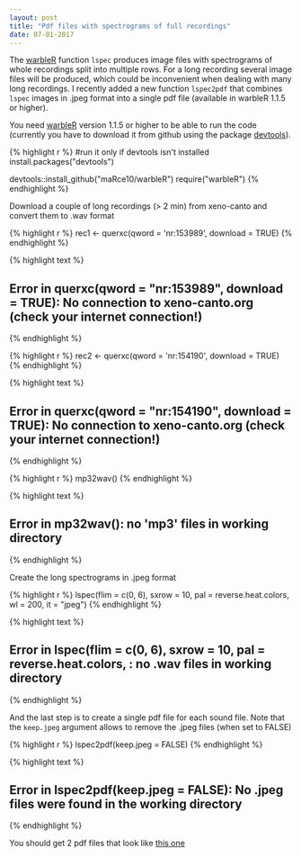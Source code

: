 ```yaml
---
layout: post
title: "Pdf files with spectrograms of full recordings"
date: 07-01-2017
---
```


The [warbleR](https://cran.r-project.org/package=warbleR) function `lspec`  produces image files with spectrograms of whole recordings split into multiple rows. For a long recording several image files will be produced, which could be inconvenient when dealing with many long recordings. I recently added a new function `lspec2pdf` that combines `lspec` images in .jpeg format into a single pdf file (available in warbleR 1.1.5 or higher).    

You need [warbleR](https://cran.r-project.org/package=warbleR) version 1.1.5 or higher to be able to run the code (currently you have to download it from github using the package [devtools](https://cran.r-project.org/package=devtools)).


{% highlight r %}
#run it only if devtools isn't installed
install.packages("devtools")

devtools::install_github("maRce10/warbleR")
require("warbleR")
{% endhighlight %}



Download a couple of long recordings (> 2 min) from xeno-canto and convert them to .wav format


{% highlight r %}
rec1 <- querxc(qword = 'nr:153989', download = TRUE)
{% endhighlight %}



{% highlight text %}
## Error in querxc(qword = "nr:153989", download = TRUE): No connection to xeno-canto.org (check your internet connection!)
{% endhighlight %}



{% highlight r %}
rec2 <- querxc(qword = 'nr:154190', download = TRUE)
{% endhighlight %}



{% highlight text %}
## Error in querxc(qword = "nr:154190", download = TRUE): No connection to xeno-canto.org (check your internet connection!)
{% endhighlight %}



{% highlight r %}
mp32wav()
{% endhighlight %}



{% highlight text %}
## Error in mp32wav(): no 'mp3' files in working directory
{% endhighlight %}


Create the long spectrograms in .jpeg format


{% highlight r %}
lspec(flim = c(0, 6), sxrow = 10, pal = reverse.heat.colors, wl = 200, it = "jpeg")
{% endhighlight %}



{% highlight text %}
## Error in lspec(flim = c(0, 6), sxrow = 10, pal = reverse.heat.colors, : no .wav files in working directory
{% endhighlight %}


And the last step is to create a single pdf file for each sound file. Note that the `keep.jpeg` argument allows to remove the .jpeg files (when set to FALSE) 


{% highlight r %}
lspec2pdf(keep.jpeg = FALSE)
{% endhighlight %}



{% highlight text %}
## Error in lspec2pdf(keep.jpeg = FALSE): No .jpeg files were found in the working directory
{% endhighlight %}

You should get 2 pdf files that look like [this one](https://github.com/maRce10/marce10.github.com/blob/master/_pdfs/Crypturellus-boucardi-153989.pdf)


